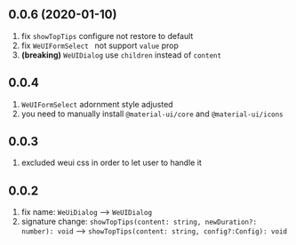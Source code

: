 ## 0.0.6 (2020-01-10)
1. fix `showTopTips` configure not restore to default
2. fix `WeUIFormSelect ` not support `value` prop
3. **(breaking)** `WeUIDialog` use `children` instead of `content`

## 0.0.4
1. `WeUIFormSelect` adornment style adjusted
2. you need to manually install `@material-ui/core` and `@material-ui/icons`

## 0.0.3
1. excluded weui css in order to let user to handle it

## 0.0.2
1. fix name: `WeUiDialog` --> `WeUIDialog`
2. signature change: `showTopTips(content: string, newDuration?: number): void` --> `showTopTips(content: string, config?:Config): void`






